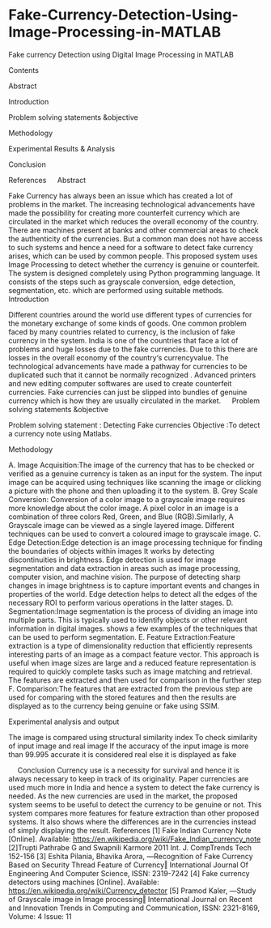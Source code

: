 # Fake-Currency-Detection-Using-Image-Processing-in-MATLAB
 Fake currency Detection using Digital Image Processing in MATLAB


Contents

Abstract

Introduction

Problem solving statements &objective

Methodology

Experimental Results & Analysis

Conclusion

References
 
Abstract

Fake Currency has always been an issue which has created a lot of problems in the market. The increasing technological advancements have made the possibility for creating more counterfeit currency which are circulated in the market which reduces the overall economy of the country. There are machines present at banks and other commercial areas to check the authenticity of the currencies. But a common man does not have access to such systems and hence a need for a software to detect fake currency arises, which can be used by common people. This proposed system uses Image Processing to detect whether the currency is genuine or counterfeit. The system is designed completely using Python programming language. It consists of the steps such as grayscale conversion, edge detection, segmentation, etc. which are performed using suitable methods.
 
Introduction

Different countries around the world use different types of currencies for the monetary exchange of some kinds of goods. One common problem faced by many countries related to currency, is the inclusion of fake currency in the system. India is one of the countries that face a lot of problems and huge losses due to the fake currencies. Due to this there are losses in the overall economy of the country‘s currencyvalue. The technological advancements have made a pathway for currencies to be duplicated such that it cannot be normally recognized . Advanced printers and new editing computer softwares are used to create counterfeit currencies. Fake currencies can just be slipped into bundles of genuine currency which is how they are usually circulated in the market.
 
Problem solving statements &objective

Problem solving statement : Detecting Fake currencies
Objective :To detect a currency note using Matlabs.

Methodology
 
 
A.	Image Acquisition:The image of the currency that has to be checked or verified as a genuine currency is taken as an input for the system. The input image can be acquired using techniques like scanning the image or clicking a picture with the phone and then uploading it to the system.
B.	Grey Scale Conversion: Conversion of a color image to a grayscale image requires more knowledge about the color image. A pixel color in an image is a combination of three colors Red, Green, and Blue (RGB).Similarly, A Grayscale image can be viewed as a single layered image. Different techniques can be used to convert a coloured image to grayscale image. 
C.	Edge Detection:Edge detection is an image processing technique for finding the boundaries of objects within images It works by detecting discontinuities in brightness. Edge detection is used for image segmentation and data extraction in areas such as image processing, computer vision, and machine vision. The purpose of detecting sharp changes in image brightness is to capture important events and changes in properties of the world. Edge detection helps to detect all the edges of the necessary ROI to perform various operations in the latter stages.
D.	Segmentation:Image segmentation is the process of dividing an image into multiple parts. This is typically used to identify objects or other relevant information in digital images.  shows a few examples of the techniques that can be used to perform segmentation.
E.	Feature Extraction:Feature extraction is a type of dimensionality reduction that efficiently represents interesting parts of an image as a compact feature vector. This approach is useful when image sizes are large and a reduced feature representation is required to quickly complete tasks such as image matching and retrieval. The features are extracted and then used for comparison in the further step
F.	Comparison:The features that are extracted from the previous step are used for comparing with the stored features and then the results are displayed as to the currency being genuine or fake using SSIM.


Experimental analysis and output


The image is compared using structural similarity index
 To check similarity of input image and real image 
If the accuracy of the input image is more  than 99.995 accurate it is considered real else it is displayed as fake
 
 



 
  
Conclusion
Currency use is a necessity for survival and hence it is always necessary to keep in track of its originality. Paper currencies are used much more in India and hence a system to detect the fake currency is needed. As the new currencies are used in the market, the proposed system seems to be useful to detect the currency to be genuine or not. This system compares more features for feature extraction than other proposed systems. It also shows where the differences are in the currencies instead of simply displaying the result.
References
[1] Fake Indian Currency Note [Online]. Available: https://en.wikipedia.org/wiki/Fake_Indian_currency_note
[2]Trupti Pathrabe G and Swapnili Karmore 2011 Int. J. CompTrends Tech 152-156
[3] Eshita Pilania, Bhavika Arora, ―Recognition of Fake Currency Based on Security Thread Feature of Currency‖ International Journal Of Engineering And Computer Science, ISSN: 2319-7242
[4] Fake currency detectors using machines [Online]. Available: https://en.wikipedia.org/wiki/Currency_detector
[5] Pramod Kaler, ―Study of Grayscale image in Image processing‖ International Journal on Recent and Innovation Trends in Computing and Communication, ISSN: 2321-8169, Volume: 4 Issue: 11
